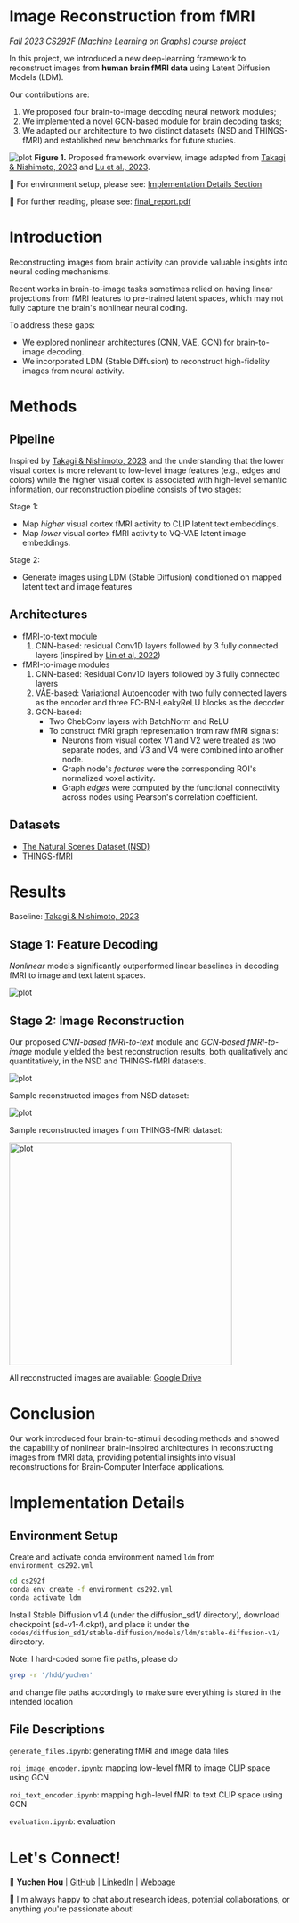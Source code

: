 # Image Reconstruction from fMRI

*Fall 2023 CS292F (Machine Learning on Graphs) course project*

In this project, we introduced a new deep-learning framework to reconstruct images from **human brain fMRI data** using Latent Diffusion Models (LDM). 

Our contributions are:

1. We proposed four brain-to-image decoding neural network modules; 
2. We implemented a novel GCN-based module for brain decoding tasks;
2. We adapted our architecture to two distinct datasets (NSD and THINGS-fMRI) and established new benchmarks for future studies. 


![plot](/figures/model_overview.png)
**Figure 1.** Proposed framework overview, image adapted from [Takagi & Nishimoto, 2023](https://openaccess.thecvf.com/content/CVPR2023/papers/Takagi_High-Resolution_Image_Reconstruction_With_Latent_Diffusion_Models_From_Human_Brain_CVPR_2023_paper.pdf) and [Lu et al., 2023](https://dl.acm.org/doi/10.1145/3581783.3613832).

:link: For environment setup, please see: [Implementation Details Section](#implementation-details)

:bookmark_tabs: For further reading, please see: [final_report.pdf](/final_report.pdf)

# Introduction
Reconstructing images from brain activity can provide valuable insights into neural coding mechanisms. 

Recent works in brain-to-image tasks sometimes relied on having linear projections from fMRI features to pre-trained latent spaces, which may not fully capture the brain's nonlinear neural coding.

To address these gaps:
- We explored nonlinear architectures (CNN, VAE, GCN) for brain-to-image decoding.
- We incorporated LDM (Stable Diffusion) to reconstruct high-fidelity images from neural activity.

# Methods
## Pipeline
Inspired by [Takagi & Nishimoto, 2023](https://openaccess.thecvf.com/content/CVPR2023/papers/Takagi_High-Resolution_Image_Reconstruction_With_Latent_Diffusion_Models_From_Human_Brain_CVPR_2023_paper.pdf) and the understanding that the lower visual cortex is more relevant to low-level image features (e.g., edges and colors) while the higher visual cortex is associated with high-level semantic information, our reconstruction pipeline consists of two stages:

Stage 1:
- Map *higher* visual cortex fMRI activity to CLIP latent text embeddings.
- Map *lower* visual cortex fMRI activity to VQ-VAE latent image embeddings.

Stage 2:
- Generate images using LDM (Stable Diffusion) conditioned on mapped latent text and image features

## Architectures
- fMRI-to-text module
    1. CNN-based: residual Conv1D layers followed by 3 fully connected layers (inspired by [Lin et al, 2022](https://proceedings.neurips.cc/paper_files/paper/2022/file/bee5125b773414d3d6eeb4334fbc5453-Paper-Conference.pdf))
- fMRI-to-image modules 
    1. CNN-based: Residual Conv1D layers followed by 3 fully connected layers
    2. VAE-based: Variational Autoencoder with two fully connected layers as the encoder and three FC-BN-LeakyReLU blocks as the decoder
    3. GCN-based: 
        - Two ChebConv layers with BatchNorm and ReLU
        - To construct fMRI graph representation from raw fMRI signals:
            - Neurons from visual cortex V1 and V2 were treated as two separate nodes, and V3 and V4 were combined into another node.
            - Graph node's *features* were the corresponding ROI's normalized voxel activity.
            - Graph *edges* were computed by the functional connectivity across nodes using Pearson's correlation coefficient.

## Datasets
- [The Natural Scenes Dataset (NSD)](https://naturalscenesdataset.org/)
- [THINGS-fMRI](https://openneuro.org/datasets/ds004192/versions/1.0.7)

# Results

Baseline: [Takagi & Nishimoto, 2023](https://openaccess.thecvf.com/content/CVPR2023/papers/Takagi_High-Resolution_Image_Reconstruction_With_Latent_Diffusion_Models_From_Human_Brain_CVPR_2023_paper.pdf)

## Stage 1: Feature Decoding
*Nonlinear* models significantly outperformed linear baselines in decoding fMRI to image and text latent spaces.

![plot](/figures/Table3.jpg)

## Stage 2: Image Reconstruction
Our proposed *CNN-based fMRI-to-text* module and *GCN-based fMRI-to-image* module yielded the best reconstruction results, both qualitatively and quantitatively, in the NSD and THINGS-fMRI datasets.

![plot](/figures/Table4.jpg)

Sample reconstructed images from NSD dataset:

![plot](/figures/NSD.png)

Sample reconstructed images from THINGS-fMRI dataset:

<img src="figures/things.png" alt="plot" width="400"/>

All reconstructed images are available: [Google Drive](https://drive.google.com/drive/folders/13K7H1X_cuCKwYBZGEG3xxEtBNYyuUJcM?usp=drive_link)


# Conclusion
Our work introduced four brain-to-stimuli decoding methods and showed the capability of nonlinear brain-inspired architectures in reconstructing images from fMRI data, providing potential insights into visual reconstructions for Brain-Computer Interface applications.


# Implementation Details
## Environment Setup
Create and activate conda environment named ```ldm``` from ```environment_cs292.yml```
```sh
cd cs292f
conda env create -f environment_cs292.yml
conda activate ldm
```

Install Stable Diffusion v1.4 (under the diffusion_sd1/ directory), download checkpoint (sd-v1-4.ckpt), and place it under the ```codes/diffusion_sd1/stable-diffusion/models/ldm/stable-diffusion-v1/``` directory.


Note: I hard-coded some file paths, please do 
```sh
grep -r '/hdd/yuchen'
```
and change file paths accordingly to make sure everything is stored in the intended location

## File Descriptions

```generate_files.ipynb```: generating fMRI and image data files

```roi_image_encoder.ipynb```: mapping low-level fMRI to image CLIP space using GCN

```roi_text_encoder.ipynb```: mapping high-level fMRI to text CLIP space using GCN

```evaluation.ipynb```: evaluation

# Let's Connect!

:e-mail: **Yuchen Hou** |  [GitHub](https://github.com/subawocit) | [LinkedIn](https://www.linkedin.com/in/yuchen-hou-b95083205/) | [Webpage](https://bionicvisionlab.org/people/hou_yuchen/)

:rocket: I'm always happy to chat about research ideas, potential collaborations, or anything you're passionate about!
